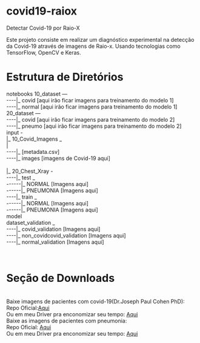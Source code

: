 # covid19-raiox
Detectar Covid-19 por Raio-X

Este projeto consiste em realizar um diagnóstico experimental na detecção da Covid-19 através de imagens de Raio-x. Usando tecnologias como TensorFlow, OpenCV e Keras.

# Estrutura de Diretórios
notebooks
10_dataset — 
<br>       ----|_ covid  [aqui irão ficar imagens para treinamento do modelo 1]
<br>       ----|_ normal [aqui irão ficar imagens para treinamento do modelo 1]
<br>
20_dataset — 
<br>       ----|_ covid  [aqui irão ficar imagens para treinamento do modelo 2]
<br>       ----|_ pneumo [aqui irão ficar imagens para treinamento do modelo 2]
<br>
input - 
<br>      |_ 10_Covid_Imagens _ 
<br>      |
               <br>----|_ [metadata.csv]
               <br>----|_ images [imagens de Covid-19 aqui]
      <br>
               <br> |_ 20_Chest_Xray -
                      <br>----|_ test _
                               <br>------|_ NORMAL    [Imagens aqui]
                               <br>------|_ PNEUMONIA [Imagens aqui]
                       <br>----|_ train _
                                <br>------|_ NORMAL    [Imagens aqui]
                                <br>------|_ PNEUMONIA [Imagens aqui]
<br>model
<br>dataset_validation _
                   <br>----|_ covid_validation          [Imagens aqui]
                   <br>----|_ non_covidcovid_validation [Imagens aqui]
                   <br>----|_ normal_validation         [Imagens aqui]

<br>

# Seção de Downloads

<br>
Baixe imagens de pacientes com covid-19(Dr.Joseph Paul Cohen PhD):<br>
Repo Oficial:<a href="https://github.com/ieee8023/covid-chestxray-dataset">Aqui</a><br>
Ou em meu Driver pra enconomizar seu tempo: <a href="https://drive.google.com/file/d/1H_ECCueOVeJj144_ap9eAANMz5fN2C1G/view?usp=sharing">Aqui</a>
<br>
Baixe as imagens de pacientes com pneumonia:<br>
Repo Oficial: <a href="https://www.kaggle.com/paultimothymooney/chest-xray-pneumonia">Aqui</a><br>
Ou em meu Driver pra enconomizar seu tempo: <a href="https://drive.google.com/file/d/1HTPkFVZlHqZGFIB4fZfZSoVxwhC642z8/view?usp=sharing">Aqui</a>
<br>
